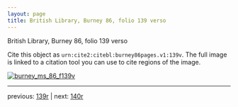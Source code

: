 ```yaml
---
layout: page
title: British Library, Burney 86, folio 139 verso
---
```


British Library, Burney 86, folio 139 verso

Cite this object as `urn:cite2:citebl:burney86pages.v1:139v`.  The full image is linked to a citation tool you can use to cite regions of the image.

[![burney_ms_86_f139v](http://www.homermultitext.org/iipsrv?IIIF=/project/homer/pyramidal/deepzoom/citebl/burney86imgs/v1/burney_ms_86_f139v.tif/full/800,/0/default.jpg)](http://www.homermultitext.org/ict2/?urn=urn:cite2:citebl:burney86imgs.v1:burney_ms_86_f139v) 

---

previous:  [139r](../139r/) | next: [140r](../140r/)